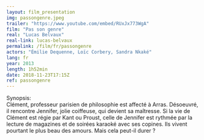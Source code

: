 ```yaml
---
layout: film_presentation
img: passongenre.jpeg
trailer: "https://www.youtube.com/embed/RUxJx773WgA"
film: "Pas son genre"
real: "Lucas Belvaux"
real-link: lucas-belvaux
permalink: /film/fr/passongenre
actors: "Émilie Dequenne, Loïc Corbery, Sandra Nkaké"
lang: fr
year: 2013
length: 1h52min
date: 2018-11-23T17:15Z
ref: passongenre
---
```


<span class="name"> Synopsis:</span> <br/>
<span class="resumefilm"> Clément, professeur parisien de philosophie est affecté à Arras. Désoeuvré, il rencontre Jennifer, jolie coiffeuse, qui devient sa maîtresse. Si la vie de Clément est régie par Kant ou Proust, celle de Jennifer est rythmée par la lecture de magazines et de soirées karaoké avec ses copines. Ils vivent pourtant le plus beau des amours. Mais cela peut-il durer ? </span>
